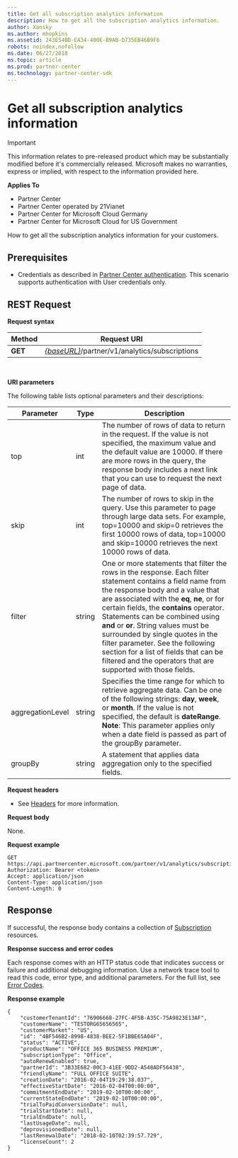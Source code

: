 ```yaml
---
title: Get all subscription analytics information
description: How to get all the subscription analytics information. 
author: Xansky
ms.author: mhopkins   
ms.assetid: 243E54BD-EA34-400E-B9AB-D735EB46B9F6
robots: noindex,nofollow   
ms.date: 06/27/2018
ms.topic: article
ms.prod: partner-center
ms.technology: partner-center-sdk
---
```


# Get all subscription analytics information

>[!IMPORTANT]   
>This information relates to pre-released product which may be substantially modified before it's commercially released. Microsoft makes no warranties, express or implied, with respect to the information provided here. 

**Applies To**

-   Partner Center
-   Partner Center operated by 21Vianet
-   Partner Center for Microsoft Cloud Germany
-   Partner Center for Microsoft Cloud for US Government


How to get all the subscription analytics information for your customers. 

## <span id="Prerequisites"></span><span id="prerequisites"></span><span id="PREREQUISITES"></span>Prerequisites


-   Credentials as described in [Partner Center authentication](partner-center-authentication.md). This scenario supports authentication with User credentials only. 

## <span id="Request"></span><span id="request"></span><span id="REQUEST"></span>REST Request


**Request syntax**

| Method | Request URI |
|--------|-------------|
| **GET** | [*\{baseURL\}*](partner-center-rest-urls.md)/partner/v1/analytics/subscriptions |
 

**URI parameters**

The following table lists optional parameters and their descriptions:

| Parameter | Type |  Description |
|-----------|------|--------------|
| top | int | The number of rows of data to return in the request. If the value is not specified, the maximum value and the default value are 10000. If there are more rows in the query, the response body includes a next link that you can use to request the next page of data. |
| skip | int | The number of rows to skip in the query. Use this parameter to page through large data sets. For example, top=10000 and skip=0 retrieves the first 10000 rows of data, top=10000 and skip=10000 retrieves the next 10000 rows of data. |
| filter | string | One or more statements that filter the rows in the response. Each filter statement contains a field name from the response body and a value that are associated with the **eq**, **ne**, or for certain fields, the **contains** operator. Statements can be combined using **and** or **or**. String values must be surrounded by single quotes in the filter parameter. See the following section for a list of fields that can be filtered and the operators that are supported with those fields. |
| aggregationLevel | string | Specifies the time range for which to retrieve aggregate data. Can be one of the following strings: **day**, **week**, or **month**. If the value is not specified, the default is **dateRange**. **Note**: This parameter applies only when a date field is passed as part of the groupBy parameter. |
| groupBy | string | A statement that applies data aggregation only to the specified fields. |


**Request headers**

-   See [Headers](headers.md) for more information.

**Request body**

None.

**Request example**

```
GET https://api.partnercenter.microsoft.com/partner/v1/analytics/subscriptions
Authorization: Bearer <token>
Accept: application/json
Content-Type: application/json
Content-Length: 0
```

## <span id="Response"></span><span id="response"></span><span id="RESPONSE"></span>Response


If successful, the response body contains a collection of [Subscription](partner-center-analytics.md#subscription) resources.

**Response success and error codes**

Each response comes with an HTTP status code that indicates success or failure and additional debugging information. Use a network trace tool to read this code, error type, and additional parameters. For the full list, see [Error Codes](error-codes.md).

**Response example**

```
{
    "customerTenantId": "76906668-27FC-4F5B-A35C-75A9823E13AF",
    "customerName": "TESTORG65656565",
    "customerMarket": "US",
    "id": "4BF546B2-8998-4838-BEE2-5F1BBE65A04F",
    "status": "ACTIVE",
    "productName": "OFFICE 365 BUSINESS PREMIUM",
    "subscriptionType": "Office",
    "autoRenewEnabled": true,
    "partnerId": "3B33E682-00C3-41EE-9DD2-A548ADF56438",
    "friendlyName": "FULL OFFICE SUITE",
    "creationDate": "2016-02-04T19:29:38.037",
    "effectiveStartDate": "2016-02-04T00:00:00",
    "commitmentEndDate": "2019-02-10T00:00:00",
    "currentStateEndDate": "2019-02-10T00:00:00",
    "trialToPaidConversionDate": null,
    "trialStartDate": null,
    "trialEndDate": null,
    "lastUsageDate": null,
    "deprovisionedDate": null,
    "lastRenewalDate": "2018-02-10T02:39:57.729",
    "licenseCount": 2
}
```
